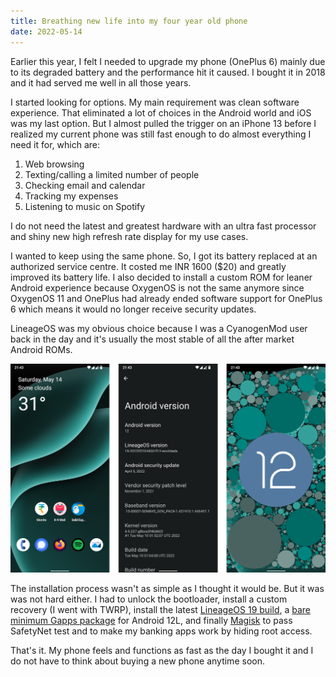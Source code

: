 ```yaml
---
title: Breathing new life into my four year old phone
date: 2022-05-14
---
```


Earlier this year, I felt I needed to upgrade my phone (OnePlus 6) mainly due to its degraded battery and the performance hit it caused. I bought it in 2018 and it had served me well in all those years.

I started looking for options. My main requirement was clean software experience. That eliminated a lot of choices in the Android world and iOS was my last option. But I almost pulled the trigger on an iPhone 13 before I realized my current phone was still fast enough to do almost everything I need it for, which are:

1. Web browsing
2. Texting/calling a limited number of people
3. Checking email and calendar
4. Tracking my expenses
5. Listening to music on Spotify

I do not need the latest and greatest hardware with an ultra fast processor and shiny new high refresh rate display for my use cases.

I wanted to keep using the same phone. So, I got its battery replaced at an authorized service centre. It costed me INR 1600 ($20) and greatly improved its battery life. I also decided to install a custom ROM for leaner Android experience because OxygenOS is not the same anymore since OxygenOS 11 and OnePlus had already ended software support for OnePlus 6 which means it would no longer receive security updates.

LineageOS was my obvious choice because I was a CyanogenMod user back in the day and it's usually the most stable of all the after market Android ROMs.

![screenshots](./screenshots.png)

The installation process wasn't as simple as I thought it would be. But it was was not hard either. I had to unlock the bootloader, install a custom recovery (I went with TWRP), install the latest [LineageOS 19 build](https://download.lineageos.org/enchilada), a [bare minimum Gapps package](https://sourceforge.net/projects/nikgapps/files/Releases/NikGapps-SL/01-May-2022/) for Android 12L, and finally [Magisk](https://github.com/topjohnwu/Magisk) to pass SafetyNet test and to make my banking apps work by hiding root access.

That's it. My phone feels and functions as fast as the day I bought it and I do not have to think about buying a new phone anytime soon.
